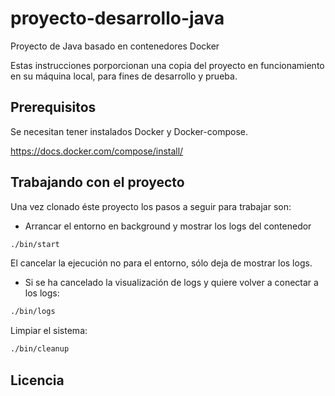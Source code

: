 # proyecto-desarrollo-java

Proyecto de Java basado en contenedores Docker


Estas instrucciones porporcionan una copia del proyecto en funcionamiento en su máquina local, para fines de desarrollo y prueba.

## Prerequisitos

Se necesitan tener instalados Docker y Docker-compose.

<https://docs.docker.com/compose/install/>


## Trabajando con el proyecto

Una vez clonado éste proyecto los pasos a seguir para trabajar son:

* Arrancar el entorno en background y mostrar los logs del contenedor

``` bash
./bin/start
```

El cancelar la ejecución no para el entorno, sólo deja de mostrar los logs.


* Si se ha cancelado la visualización de logs y quiere volver a conectar a los logs:

``` bash
./bin/logs
```

Limpiar el sistema:

``` bash
./bin/cleanup
```


## Licencia

